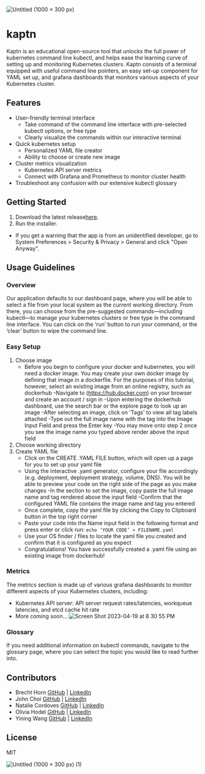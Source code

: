 ![Untitled (1000 × 300 px)](https://user-images.githubusercontent.com/106838422/235515939-0ba0157d-9c34-4fd4-ab7d-23dddbc082b3.png)

# kaptn

Kaptn is an educational open-source tool that unlocks the full power of kubernetes command line kubectl, and helps ease the learning curve of setting up and monitoring Kubernetes clusters. Kaptn consists of a terminal equipped with useful command line pointers, an easy set-up component for YAML set up, and grafana dashboards that monitors various aspects of your Kubernetes cluster. 

## Features
- User-friendly terminal interface
  - Take command of the command line interface with pre-selected kubectl options, or free type
  - Clearly visualize the commands within our interactive terminal
- Quick kubernetes setup 
  - Personalized YAML file creator
  - Ability to choose or create new image
- Cluster metrics visualization
  - Kubernetes API server metrics
  - Connect with Grafana and Prometheus to monitor cluster health
- Troubleshoot any confusion with our extensive kubectl glossary

## Getting Started
1. Download the latest release[here](https://github.com/oslabs-beta/kaptn/releases).
2. Run the installer.
* If you get a warning that the app is from an unidentified developer, go to System Preferences > Security & Privacy > General and click "Open Anyway".

## Usage Guidelines

### Overview
Our application defaults to our dashboard page, where you will be able to select a file from your local system as the current working directory. From there, you can choose from the pre-suggested commands—including kubectl—to manage your kubernetes clusters or free type in the command line interface. You can click on the ‘run’ button to run your command, or the ‘clear’ button to wipe the command line.

### Easy Setup
1. Choose image
    - Before you begin to configure your docker and kubernetes, you will need a docker image. You may create your own docker image by defining that image       in a dockerfile. For the purposes of this tutorial, however, select an existing image from an online registry, such as dockerhub
        -Navigate to (https://hub.docker.com) on your browser and create an account / sign in
        -Upon entering the dockerhub dashboard, use the search bar or the explore page to look up an image 
        -After selecting an image, click on 'Tags' to view all tag labels attached
    -Type out the full image name with the tag into the Image Input Field and press the Enter key
    -You may move onto step 2 once you see the image name you typed above render above the input field
2. Choose working directory
3. Create YAML file
    - Click on the CREATE .YAML FILE button, which will open up a page for you to set up your yaml file
    - Using the interactive .yaml generator, configure your file accordingly (e.g. deployment, deployment strategy, volume, DNS). You will be able to preview your code on the right side of the page as you make changes
        -In the section to set the image, copy paste the full image name and tag rendered above the input field
        -Confirm that the configured YAML file contains the image name and tag you entered 
    - Once complete, copy the yaml file by clicking the Copy to Clipboard button in the top right corner 
    - Paste your code into the Name input field in the following format and press enter or click run: `echo ‘YOUR CODE’ > FILENAME.yaml`
    - Use your OS finder / files to locate the yaml file you created and confirm that it is configured as you expect
    - Congratulations! You have successfully created a .yaml file using an existing image from dockerhub!
    
### Metrics
The metrics section is made up of various grafana dashboards to monitor different aspects of your Kubernetes clusters, including:
  - Kubernetes API server: API server request rates/latencies, workqueue latencies, and etcd cache hit rate
  - More coming soon…
  ![Screen Shot 2023-04-19 at 8 30 55 PM](https://user-images.githubusercontent.com/121407046/233463294-1ac4b9f4-12a6-467c-b4ff-5af227d7c6f6.png)
  
### Glossary
If you need additional information on kubectl commands, navigate to the glossary page, where you can select the topic you would like to read further into. 



## Contributors
- Brecht Horn [GitHub](https://github.com/brechtsky) | [LinkedIn](https://www.linkedin.com/in/brecht-horn-a9b839213/)
- John Choi [GitHub](https://github.com/jhwiwonc) | [LinkedIn](https://www.linkedin.com/in/hwi-won-choi-057081191/)
- Natalie Cordoves [GitHub](https://github.com/ncordoves) | [LinkedIn](https://www.linkedin.com/in/natalie-cordoves)
- Olivia Hodel [GitHub](https://github.com/ohodel) | [LinkedIn](https://www.linkedin.com/in/olivia-hodel/)
- Yining Wang [GitHub](https://github.com/yiningcw) | [LinkedIn](https://www.linkedin.com/in/yining-wang-83b896108/)

## License

MIT

![Untitled (1000 × 300 px) (1)](https://user-images.githubusercontent.com/106838422/235518916-ddc0d40b-fe19-41c9-b43b-ac34894d52b1.png)


    







  
